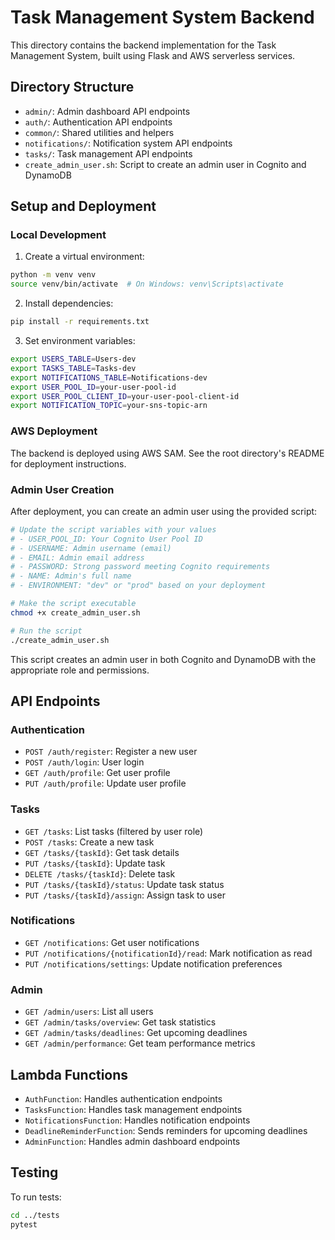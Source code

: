 # Task Management System Backend

This directory contains the backend implementation for the Task Management System, built using Flask and AWS serverless services.

## Directory Structure

- `admin/`: Admin dashboard API endpoints
- `auth/`: Authentication API endpoints
- `common/`: Shared utilities and helpers
- `notifications/`: Notification system API endpoints
- `tasks/`: Task management API endpoints
- `create_admin_user.sh`: Script to create an admin user in Cognito and DynamoDB

## Setup and Deployment

### Local Development

1. Create a virtual environment:
```bash
python -m venv venv
source venv/bin/activate  # On Windows: venv\Scripts\activate
```

2. Install dependencies:
```bash
pip install -r requirements.txt
```

3. Set environment variables:
```bash
export USERS_TABLE=Users-dev
export TASKS_TABLE=Tasks-dev
export NOTIFICATIONS_TABLE=Notifications-dev
export USER_POOL_ID=your-user-pool-id
export USER_POOL_CLIENT_ID=your-user-pool-client-id
export NOTIFICATION_TOPIC=your-sns-topic-arn
```

### AWS Deployment

The backend is deployed using AWS SAM. See the root directory's README for deployment instructions.

### Admin User Creation

After deployment, you can create an admin user using the provided script:

```bash
# Update the script variables with your values
# - USER_POOL_ID: Your Cognito User Pool ID
# - USERNAME: Admin username (email)
# - EMAIL: Admin email address
# - PASSWORD: Strong password meeting Cognito requirements
# - NAME: Admin's full name
# - ENVIRONMENT: "dev" or "prod" based on your deployment

# Make the script executable
chmod +x create_admin_user.sh

# Run the script
./create_admin_user.sh
```

This script creates an admin user in both Cognito and DynamoDB with the appropriate role and permissions.

## API Endpoints

### Authentication

- `POST /auth/register`: Register a new user
- `POST /auth/login`: User login
- `GET /auth/profile`: Get user profile
- `PUT /auth/profile`: Update user profile

### Tasks

- `GET /tasks`: List tasks (filtered by user role)
- `POST /tasks`: Create a new task
- `GET /tasks/{taskId}`: Get task details
- `PUT /tasks/{taskId}`: Update task
- `DELETE /tasks/{taskId}`: Delete task
- `PUT /tasks/{taskId}/status`: Update task status
- `PUT /tasks/{taskId}/assign`: Assign task to user

### Notifications

- `GET /notifications`: Get user notifications
- `PUT /notifications/{notificationId}/read`: Mark notification as read
- `PUT /notifications/settings`: Update notification preferences

### Admin

- `GET /admin/users`: List all users
- `GET /admin/tasks/overview`: Get task statistics
- `GET /admin/tasks/deadlines`: Get upcoming deadlines
- `GET /admin/performance`: Get team performance metrics

## Lambda Functions

- `AuthFunction`: Handles authentication endpoints
- `TasksFunction`: Handles task management endpoints
- `NotificationsFunction`: Handles notification endpoints
- `DeadlineReminderFunction`: Sends reminders for upcoming deadlines
- `AdminFunction`: Handles admin dashboard endpoints

## Testing

To run tests:
```bash
cd ../tests
pytest
```